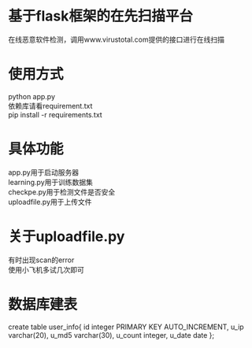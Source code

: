 # 基于flask框架的在先扫描平台
在线恶意软件检测，调用www.virustotal.com提供的接口进行在线扫描

# 使用方式
python app.py  
依赖库请看requirement.txt  
pip install -r requirements.txt

# 具体功能
app.py用于启动服务器  
learning.py用于训练数据集  
checkpe.py用于检测文件是否安全  
uploadfile.py用于上传文件  

# 关于uploadfile.py
有时出现scan的error  
使用小飞机多试几次即可

# 数据库建表
create table user_info{
    id integer PRIMARY KEY AUTO_INCREMENT,
    u_ip varchar(20),
    u_md5 varchar(30),
    u_count integer,
    u_date date
};
